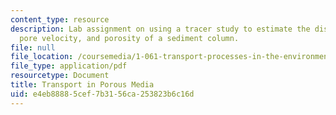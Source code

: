 ```yaml
---
content_type: resource
description: Lab assignment on using a tracer study to estimate the dispersion coefficient,
  pore velocity, and porosity of a sediment column.
file: null
file_location: /coursemedia/1-061-transport-processes-in-the-environment-fall-2008/e4eb88885cef7b3156ca253823b6c16d_lab4porous_media.pdf
file_type: application/pdf
resourcetype: Document
title: Transport in Porous Media
uid: e4eb8888-5cef-7b31-56ca-253823b6c16d
---
```

